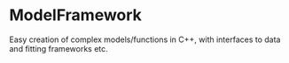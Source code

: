 ModelFramework
==============

Easy creation of complex models/functions in C++, with interfaces to data and fitting frameworks etc.
